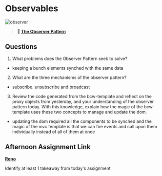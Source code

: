 # Observables

![observer](https://bcw.blob.core.windows.net/public/img/journals/8014045611652045)

> **📖 [The Observer Pattern](https://codeworksacademy.com/fs-student-guide/resources/wk3/04-Observer-Pattern)**

## Questions

1. What problems does the Observer Pattern seek to solve?

- keeping a bunch elements synched with the same data

2. What are the three mechanisms of the observer pattern?

- subscribe. unsubscribe and broadcast

3. Review the code generated from the bcw-template and reflect on the proxy objects from yesterday, and your understanding of the observer pattern today. With this knowledge, explain how the magic of the bcw-template uses these two concepts to manage and update the dom.

- updating the dom required all the components to be synched and the magic of the mvc template is that we can fire events and call upon them individually instead of all of them at once


## Afternoon Assignment Link

**[Repo](https://daniel-le97.github.io/rainMoney-mvc/)**

Identify at least 1 takeaway from today's assignment
